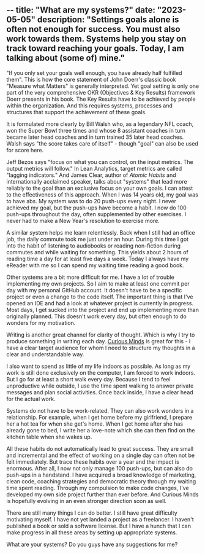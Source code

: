 --
title: "What are my systems?"
date: "2023-05-05"
description: "Settings goals alone is often not enough for success. You must also work towards them. Systems help you stay on track toward reaching your goals. Today, I am talking about (some of) mine."
--


"If you only set your goals well enough, you have already half fulfilled them". 
This is how the core statement of John Doerr's classic book "Measure what Matters" is generally interpreted. 
Yet goal setting is only one part of the very comprehensive OKR (Objectives & Key Results) framework Doerr presents in his book. 
The Key Results have to be achieved by people within the organization. And this requires systems, processes and structures that support the achievement of these goals.

It is formulated more clearly by Bill Walsh who, as a legendary NFL coach, won the Super Bowl three times and whose 8 assistant coaches in turn became later head coaches and in turn trained 35 later head coaches. Walsh says "the score takes care of itself" - though "goal" can also be used for score here.

Jeff Bezos says "focus on what you can control, on the input metrics. The output metrics will follow."
In Lean Analytics, target metrics are called "lagging indicators." 
And James Clear, author of _Atomic Habits_ and internationally acclaimed speaker, talks about "systems" that lead more reliably to the goal than an exclusive focus on your own goals.
I can attest to the effectiveness of this approach. 
When I was 14 years old, my goal was to have abs. My system was to do 20 push-ups every night. 
I never achieved my goal, but the push-ups have become a habit. I now do 100 push-ups throughout the day, often supplemented by other exercises. 
I never had to make a New Year's resolution to exercise more.

A similar system helps me learn relentlessly.
Back when I still had an office job, the daily commute took me just under an hour. 
During this time I got into the habit of listening to audiobooks or reading non-fiction during commutes and while waiting for something. 
This yields about 2 hours of reading time a day for at least five days a week. 
Today I always have my eReader with me so I can spend my waiting time reading a good book. 

Other systems are a bit more difficult for me. 
I have a lot of trouble implementing my own projects. 
So I aim to make at least one commit per day with my personal GitHub account.
It doesn't have to be a specific project or even a change to the code itself. 
The important thing is that I've opened an IDE and had a look at whatever project is currently in progress. 
Most days, I get sucked into the project and end up implementing more than originally planned. 
This doesn't work every day, but often enough to do wonders for my motivation.

Writing is another great channel for clarity of thought. 
Which is why I try to produce something in writing each day. 
[Curious Minds](https://curiousminds.group) is great for this - I have a clear target audience for whom I need to structure my thoughts in a clear and understandable way.

I also want to spend as little of my life indoors as possible. 
As long as my work is still done exclusively on the computer, I am forced to work indoors. 
But I go for at least a short walk every day. 
Because I tend to feel unproductive while outside, I use the time spent walking to answer private messages and plan social activities. 
Once back inside, I have a clear head for the actual work.

Systems do not have to be work-related. They can also work wonders in a relationship.
For example, when I get home before my girlfriend, I prepare her a hot tea for when she get's home. 
When I get home after she has already gone to bed, I write her a love-note which she can then find on the kitchen table when she wakes up.

All these habits do not automatically lead to great success.
They are small and incremental and the effect of working on a single day can often not be felt immediately.
But trace these habits over a year and the impact is enormous.
After all, I now not only manage 100 push-ups, but can also do push-ups in a handstand. 
I have acquired a broad knowledge of marketing, clean code, coaching strategies and democratic theory through my waiting time spent reading. 
Through my compulsion to make code changes, I've developed my own side project further than ever before. 
And Curious Minds is hopefully evolving in an even stronger direction soon as well.

There are still many things I can do better. 
I still have great difficulty motivating myself. 
I have not yet landed a project as a freelancer. 
I haven't published a book or sold a software license. 
But I have a hunch that I can make progress in all these areas by setting up appropriate systems. 

What are your systems? Do you guys have any suggestions for me?
